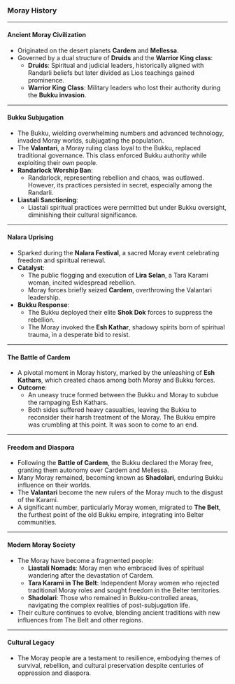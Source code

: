### Moray History

---

#### **Ancient Moray Civilization**
- Originated on the desert planets **Cardem** and **Mellessa**.
- Governed by a dual structure of **Druids** and the **Warrior King class**:
  - **Druids**: Spiritual and judicial leaders, historically aligned with Randarli beliefs but later divided as Lios teachings gained prominence.
  - **Warrior King Class**: Military leaders who lost their authority during the **Bukku invasion**.

---

#### **Bukku Subjugation**
- The Bukku, wielding overwhelming numbers and advanced technology, invaded Moray worlds, subjugating the population.
- The **Valantari**, a Moray ruling class loyal to the Bukku, replaced traditional governance. This class enforced Bukku authority while exploiting their own people.
- **Randarlock Worship Ban**:
  - Randarlock, representing rebellion and chaos, was outlawed. However, its practices persisted in secret, especially among the Randarli.
- **Liastali Sanctioning**:
  - Liastali spiritual practices were permitted but under Bukku oversight, diminishing their cultural significance.

---

#### **Nalara Uprising**
- Sparked during the **Nalara Festival**, a sacred Moray event celebrating freedom and spiritual renewal.
- **Catalyst**:
  - The public flogging and execution of **Lira Selan**, a Tara Karami woman, incited widespread rebellion.
  - Moray forces briefly seized **Cardem**, overthrowing the Valantari leadership.
- **Bukku Response**:
  - The Bukku deployed their elite **Shok Dok** forces to suppress the rebellion.
  - The Moray invoked the **Esh Kathar**, shadowy spirits born of spiritual trauma, in a desperate bid to resist.

---

#### **The Battle of Cardem**
- A pivotal moment in Moray history, marked by the unleashing of **Esh Kathars**, which created chaos among both Moray and Bukku forces.
- **Outcome**:
  - An uneasy truce formed between the Bukku and Moray to subdue the rampaging Esh Kathars.
  - Both sides suffered heavy casualties, leaving the Bukku to reconsider their harsh treatment of the Moray. The Bukku empire was crumbling at this point. It was soon to come to an end.

---

#### **Freedom and Diaspora**
- Following the **Battle of Cardem**, the Bukku declared the Moray free, granting them autonomy over Cardem and Mellessa.
- Many Moray remained, becoming known as **Shadolari**, enduring Bukku influence on their worlds.
 - The **Valantari** become the new rulers of the Moray much to the disgust of the Karami.
- A significant number, particularly Moray women, migrated to **The Belt**, the furthest point of the old Bukku empire, integrating into Belter communities.

---

#### **Modern Moray Society**
- The Moray have become a fragmented people:
  - **Liastali Nomads**: Moray men who embraced lives of spiritual wandering after the devastation of Cardem.
  - **Tara Karami in The Belt**: Independent Moray women who rejected traditional Moray roles and sought freedom in the Belter territories.
  - **Shadolari**: Those who remained in Bukku-controlled areas, navigating the complex realities of post-subjugation life.
- Their culture continues to evolve, blending ancient traditions with new influences from The Belt and other regions. 

---

#### **Cultural Legacy**
- The Moray people are a testament to resilience, embodying themes of survival, rebellion, and cultural preservation despite centuries of oppression and diaspora.